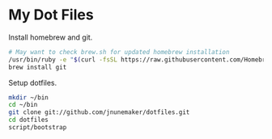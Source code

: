 # My Dot Files

Install homebrew and git.

```bash
# May want to check brew.sh for updated homebrew installation
/usr/bin/ruby -e "$(curl -fsSL https://raw.githubusercontent.com/Homebrew/install/master/install)"
brew install git
```

Setup dotfiles.

```bash
mkdir ~/bin
cd ~/bin
git clone git://github.com/jnunemaker/dotfiles.git
cd dotfiles
script/bootstrap
```
